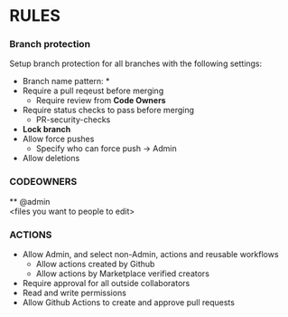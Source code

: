 # RULES

### Branch protection
Setup branch protection for all branches with the following settings:
- Branch name pattern: *
- Require a pull reqeust before merging
    - Require review from **Code Owners**
- Require status checks to pass before merging
    - PR-security-checks
- **Lock branch**
- Allow force pushes
    - Specify who can force push -> Admin
- Allow deletions

### CODEOWNERS
** @admin\
\<files you want to people to edit\>

### ACTIONS
- Allow Admin, and select non-Admin, actions and reusable workflows
    - Allow actions created by Github
    - Allow actions by Marketplace verified creators
- Require approval for all outside collaborators
- Read and write permissions
- Allow Github Actions to create and approve pull requests